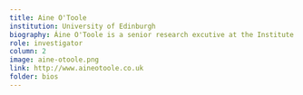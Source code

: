 ```yaml
---
title: Aine O'Toole
institution: University of Edinburgh
biography: Áine O'Toole is a senior research excutive at the Institute of Ecology and Evolution in the University of Edinburgh.
role: investigator
column: 2
image: aine-otoole.png
link: http://www.aineotoole.co.uk
folder: bios
---
```


